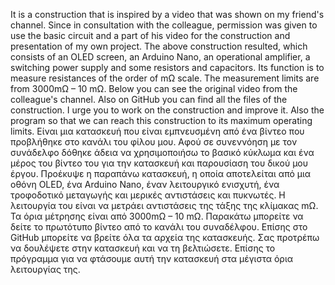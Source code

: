 It is a construction that is inspired by a video that was shown on my friend's channel. Since in consultation with the colleague, permission was given to use the basic circuit and a part of his video for the construction and presentation of my own project. The above construction resulted, which consists of an OLED screen, an Arduino Nano, an operational amplifier, a switching power supply and some resistors and capacitors. Its function is to measure resistances of the order of mΩ scale. The measurement limits are from 3000mΩ – 10 mΩ. Below you can see the original video from the colleague's channel. Also on GitHub you can find all the files of the construction. I urge you to work on the construction and improve it. Also the program so that we can reach this construction to its maximum operating limits.
Είναι μια κατασκευή που είναι εμπνευσμένη από ένα βίντεο που προβλήθηκε στο κανάλι του φίλου μου. Αφού σε συνεννόηση με τον συνάδελφο δόθηκε άδεια να χρησιμοποιήσω το βασικό κύκλωμα και ένα μέρος του βίντεο του για την κατασκευή και παρουσίαση του δικού μου έργου. Προέκυψε η παραπάνω κατασκευή, η οποία αποτελείται από μια οθόνη OLED, ένα Arduino Nano, έναν λειτουργικό ενισχυτή, ένα τροφοδοτικό μεταγωγής και μερικές αντιστάσεις και πυκνωτές. Η λειτουργία του είναι να μετράει αντιστάσεις της τάξης της κλίμακας mΩ. Τα όρια μέτρησης είναι από 3000mΩ – 10 mΩ. Παρακάτω μπορείτε να δείτε το πρωτότυπο βίντεο από το κανάλι του συναδέλφου. Επίσης στο GitHub μπορείτε να βρείτε όλα τα αρχεία της κατασκευής. Σας προτρέπω να δουλέψετε στην κατασκευή και να τη βελτιώσετε. Επίσης το πρόγραμμα για να φτάσουμε αυτή την κατασκευή στα μέγιστα όρια λειτουργίας της.
